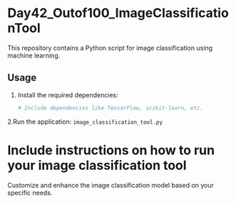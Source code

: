 
# Day42_Outof100_ImageClassificationTool

This repository contains a Python script for image classification using machine learning.

## Usage

1. Install the required dependencies:
   ```bash
   # Include dependencies like TensorFlow, scikit-learn, etc.
2.Run the application: `image_classification_tool.py`

# Include instructions on how to run your image classification tool
Customize and enhance the image classification model based on your specific needs.
